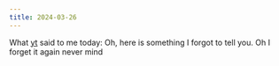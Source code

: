 ```yaml
---
title: 2024-03-26
---
```


What [yt](http://ytzi.org/) said to me today:
Oh, here is something I forgot to tell you.
Oh I forget it again never mind

